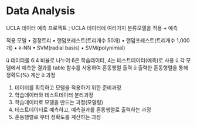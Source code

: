 # Data Analysis

UCLA 데이터 예측 프로젝트
; UCLA 데이터에 여러가지 분류모델을 적용 + 예측

적용 모델
• 결정트리
• 랜덤포레스트(트리개수 50개) 
• 랜덤포레스트(트리개수 1,000개)
• k-NN
• SVM(radial basis)
• SVM(polynimial)

ü 데이터를 6:4 비율로 나누어 6은 학습데이터, 4는 테스트데이터(예측)로 사용
ü 각 모델에서 예측한 결과를 table 함수를 사용하여 혼동행렬 출력
ü 출력한 혼동행렬을 통해 정확도(%) 계산
ü 과정
1. 데이터를 획득하고 모델을 적용하기 위한 준비과정
2. 학습데이터와 테스트데이터 분리과정
3. 학습데이터로 모델을 만드는 과정(모델링)
4. 테스트데이터로 예측하고, 예측결과를 혼동행렬로 출력하는 과정
5. 혼동행렬로 부터 정확도를 계산하는 과정
